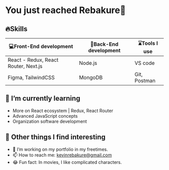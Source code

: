 # You just reached Rebakure👋

## 🔥Skills

|💻Front-End development | 🚥Back-End development | ⌛Tools I use |
|--------------------|----------------------|------------|
|React - Redux, React Router, Next.js | Node.js | VS code |
| Figma, TailwindCSS | MongoDB | Git, Postman |
  
## 🌱 I’m currently learning
- More on React ecosystem | Redux, React Router
- Advanced JavaScript concepts
- Organization software development
  
## 💪 Other things I find interesting
- 🔭 I’m working on my portfolio in my freetimes. 
- 📫 How to reach me: kevinrebakure@gmail.com
- 😂 Fun fact: In movies, I like complicated characters.

